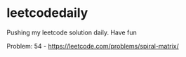 # leetcodedaily
Pushing my leetcode solution daily. Have fun

Problem: 54 - https://leetcode.com/problems/spiral-matrix/
